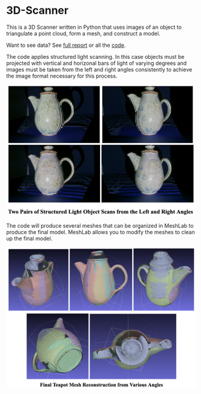# 3D-Scanner
This is a 3D Scanner written in Python that uses images of an object to triangulate a point cloud, form a mesh, and construct a model.

Want to see data? See [full report](3D_Scanner_Report.pdf) or all the [code]().

The code applies structured light scanning. In this case objects must be projected with vertical and horizonal bars of light of varying degrees and images must be taken from the left and right angles consistently to achieve the image format necessary for this process.

![Format of structured light images](Structured_Light_Object_Scan.png)

The code will produce several meshes that can be organized in MeshLab to produce the final model. MeshLab allows you to modify the meshes to clean up the final model. 

![6 organized meshes to produce final model](Final_Mesh_Reconstruction.png)
